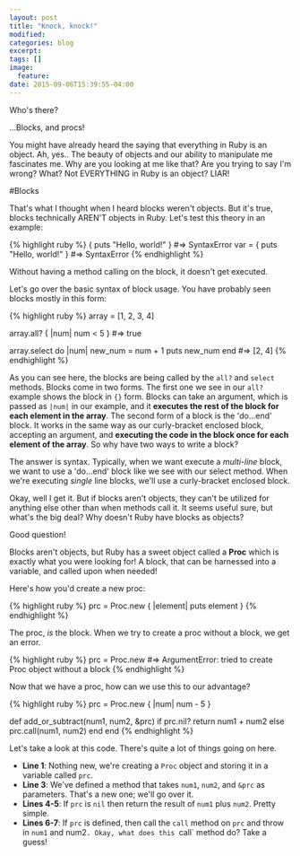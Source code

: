 ```yaml
---
layout: post
title: "Knock, knock!"
modified:
categories: blog
excerpt:
tags: []
image:
  feature:
date: 2015-09-06T15:39:55-04:00
---
```


Who's there?

...Blocks, and procs!

You might have already heard the saying that everything in Ruby is an object. Ah, yes.. The beauty of objects and our ability
to manipulate me fascinates me. Why are you looking at me like that? Are you trying to say I'm wrong? What? Not EVERYTHING in
Ruby is an object? LIAR!

#Blocks

That's what I thought when I heard blocks weren't objects. But it's true, blocks technically AREN'T objects in Ruby. Let's test this
theory in an example:

{% highlight ruby %}
{ puts "Hello, world!" } #=> SyntaxError
var = { puts "Hello, world!" } #=> SyntaxError
{% endhighlight %}

Without having a method calling on the block, it doesn't get executed.

Let's go over the basic syntax of block usage. You have probably seen blocks mostly in this form:

{% highlight ruby %}
array = [1, 2, 3, 4]

array.all? { |num| num < 5 }
#=> true

array.select do |num|
  new_num = num + 1
  puts new_num
end
#=> [2, 4]
{% endhighlight %}

As you can see here, the blocks are being called by the `all?` and `select` methods. Blocks come in two forms. The first one we see in our `all?` example shows the block in `{}` form. Blocks can take an argument, which is passed as `|num|` in our example, and it **executes the rest of the block for each element in the array**. The second form of a block is the 'do...end' block. It works in the same way as our curly-bracket enclosed block, accepting an argument, and **executing the code in the block once for each element of the array**. So why have two ways to write a block?

The answer is syntax. Typically, when we want execute a *multi-line* block, we want to use a 'do...end' block like we see with our select method. When we're executing *single* line blocks, we'll use a curly-bracket enclosed block.

Okay, well I get it. But if blocks aren't objects, they can't be utilized for anything else other than when methods call it. It seems useful sure, but what's the big deal? Why doesn't Ruby have blocks as objects?

Good question!

Blocks aren't objects, but Ruby has a sweet object called a **Proc** which is exactly what you were looking for! A block, that can be harnessed into a variable, and called upon when needed!

Here's how you'd create a new proc:

{% highlight ruby %}
prc = Proc.new { |element| puts element }
{% endhighlight %}

The proc, *is* the block. When we try to create a proc without a block, we get an error.

{% highlight ruby %}
prc = Proc.new
#=> ArgumentError: tried to create Proc object without a block
{% endhighlight %}

Now that we have a proc, how can we use this to our advantage?

{% highlight ruby %}
prc = Proc.new { |num| num - 5 }

def add_or_subtract(num1, num2, &prc)
  if prc.nil?
    return num1 + num2
  else
    prc.call(num1, num2)
  end
end
{% endhighlight %}

Let's take a look at this code. There's quite a lot of things going on here.

* **Line 1**: Nothing new, we're creating a `Proc` object and storing it in a variable called `prc`.
* **Line 3**: We've defined a method that takes `num1`, `num2`, and `&prc` as parameters. That's a new one; we'll go over it.
* **Lines 4-5**: If `prc` is `nil` then return the result of `num1` plus `num2`. Pretty simple.
* **Lines 6-7**: If `prc` is defined, then call the `call` method on `prc` and throw in `num1` and num2`. Okay, what does this `call` method do? Take a guess!
